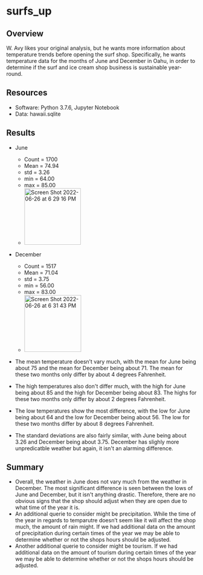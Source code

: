 # surfs_up
## Overview
W. Avy likes your original analysis, but he wants more information about temperature trends before opening the surf shop. Specifically, he wants temperature data for the months of June and December in Oahu, in order to determine if the surf and ice cream shop business is sustainable year-round.
## Resources
* Software: Python 3.7.6, Jupyter Notebook
* Data: hawaii.sqlite
## Results
* June
  * Count = 1700
  * Mean = 74.94
  * std = 3.26
  * min = 64.00
  * max = 85.00
  * <img width="149" alt="Screen Shot 2022-06-26 at 6 29 16 PM" src="https://user-images.githubusercontent.com/104036750/175837993-981bdbad-f80c-488a-bf97-e3ee5eab7b51.png">

* December
  * Count = 1517
  * Mean = 71.04
  * std = 3.75
  * min = 56.00
  * max = 83.00
  * <img width="150" alt="Screen Shot 2022-06-26 at 6 31 43 PM" src="https://user-images.githubusercontent.com/104036750/175838069-ec5afce8-3d6f-4b78-9b63-1542aeda09ab.png">
  
* The mean temperature doesn’t vary much, with the mean for June being about 75 and the mean for December being about 71. The mean for these two months only differ by about 4 degrees Fahrenheit.
* The high temperatures also don't differ much, with the high for June being about 85 and the high for December being about 83. The highs for these two months only differ by about 2 degrees Fahrenheit.
* The low temperatures show the most difference, with the low for June being about 64 and the low for December being about 56. The low for these two months differ by about 8 degrees Fahrenheit.
* The standard deviations are also fairly similar, with June being about 3.26 and December being about 3.75. December has slighly more unpredicatble weather but again, it isn't an alarming difference.
## Summary
* Overall, the weather in June does not vary much from the weather in December. The most significant difference is seen between the lows of June and December, but it isn't anything drastic. Therefore, there are no obvious signs that the shop should adjust when they are open due to what time of the year it is. 
* An additional querie to consider might be precipitation. While the time of the year in regards to temparutre doesn’t seem like it will affect the shop much, the amount of rain might. If we had additional data on the amount of precipitation during certain times of the year we may be able to determine whether or not the shops hours should be adjusted.
* Another additional querie to consider might be tourism. If we had additional data on the amount of tourism during certain times of the year we may be able to determine whether or not the shops hours should be adjusted.
